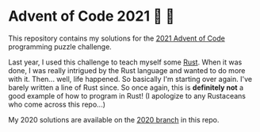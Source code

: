 # Advent of Code 2021 :christmas_tree: :calendar:

This repository contains my solutions for the [2021 Advent of Code](https://adventofcode.com/2021) programming puzzle challenge.

Last year, I used this challenge to teach myself some [Rust](https://www.rust-lang.org/). When it was done, I was really intrigued by the Rust language and wanted to do more with it. Then... well, life happened. So basically I'm starting over again. I've barely written a line of Rust since. So once again, this is **definitely not** a good example of how to program in Rust! (I apologize to any Rustaceans who come across this repo...)

My 2020 solutions are available on the [2020 branch](https://github.com/malorisdead/AdventOfCode/tree/2020) in this repo.

